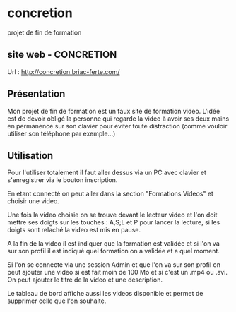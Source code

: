 # concretion
projet de fin de formation


 site web - CONCRETION 
-----------------------

Url : http://concretion.briac-ferte.com/


## Présentation

Mon projet de fin de formation est un faux site de formation video.
L'idée est de devoir obligé la personne qui regarde la video à avoir ses deux mains en permanence sur son clavier pour eviter toute
distraction (comme vouloir utiliser son téléphone par exemple...)


## Utilisation


Pour l'utiliser totalement il faut aller dessus via un PC avec clavier et s'enregistrer via le bouton inscription.


En etant connecté on peut aller dans la section "Formations Videos" et choisir une video.

Une fois la video choisie on se trouve devant le lecteur video et l'on doit mettre ses doigts sur les touches : A,S;L et P pour lancer la
lecture, si les doigts sont relaché la video est mis en pause.

A la fin de la video il est indiquer que la formation est validée et si l'on va sur son profil il est indiqué quel formation on a validée et a quel moment.


Si l'on se connecte via une session Admin et que l'on va sur son profil on peut ajouter une video si est fait moin de 100 Mo et si c'est un .mp4 ou .avi.
On peut ajouter le titre de la video et une description.

Le tableau de bord affiche aussi les videos disponible et permet de supprimer celle que l'on souhaite.

